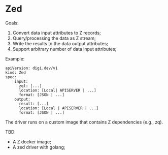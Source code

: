 Zed
======

Goals:
1. Convert data input attributes to Z records;
2. Query/processing the data as Z stream;
3. Write the results to the data output attributes;
4. Support arbitrary number of data input attributes;

Example:

```
apiVersion: digi.dev/v1
kind: Zed
spec:
    input:
      zql: [...]
      location: [Local| APISERVER | ...]
      format: [JSON | ...]
    output: 
      result: [...]
      location: [Local | APISERVER | ...]
      format: [JSON | ...]
```

The driver runs on a custom image that contains Z dependencies (e.g., zq).

TBD:
* A Z docker image;
* A zed driver with golang;

